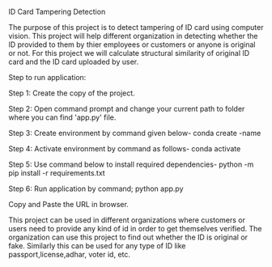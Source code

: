 ID Card Tampering Detection

The purpose of this project is to detect tampering of ID card using computer vision. This project will help different organization in detecting whether the ID provided to them by thier employees or customers or anyone is original or not.
For this project we will calculate structural similarity of original ID card and the ID card uploaded by user.

Step to run application:

Step 1: Create the copy of the project.

Step 2: Open command prompt and change your current path to folder where you can find 'app.py' file.

Step 3: Create environment by command given below- conda create -name

Step 4: Activate environment by command as follows- conda activate

Step 5: Use command below to install required dependencies- python -m pip install -r requirements.txt

Step 6: Run application by command; python app.py

Copy and Paste the URL in browser.

This project can be used in different organizations where customers or users need to provide any kind of id in order to get themselves verified. The organization can use this project to find out whether the ID is original or fake. Similarly this can be used for any type of ID like passport,license,adhar, voter id, etc.


